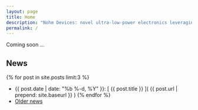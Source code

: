 ```yaml
---
layout: page
title: Home
description: "Nohm Devices: novel ultra-low-power electronics leveraging non-Ohmic transport"
permalink: /
---
```


Coming soon ...

## News

{% for post in site.posts limit:3 %}
+ {{ post.date | date: "%b %-d, %Y" }}: [ {{ post.title }} ]( {{ post.url | prepend: site.baseurl }} )
{% endfor %}
+ [Older news](/news/)
